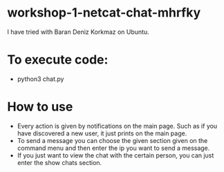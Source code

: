 # workshop-1-netcat-chat-mhrfky
I have tried with Baran Deniz Korkmaz on Ubuntu.

# To execute code:
* python3 chat.py

# How to use
* Every action is given by notifications on the main page. Such as if you have discovered a new user, it just prints on the main page.
* To send a message you can choose the given section given on the command menu and then enter the ip you want to send a message. 
* If you just want to view the chat with the certain person, you can just enter the show chats section.
